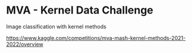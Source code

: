 # MVA - Kernel Data Challenge
Image classification with kernel methods

https://www.kaggle.com/competitions/mva-mash-kernel-methods-2021-2022/overview
